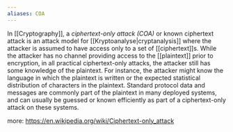```yaml
---
aliases: COA
---
```

In [[Cryptography]], a *ciphertext-only attack (COA)* or known ciphertext attack is an attack model for [[Kryptoanalyse|cryptanalysis]] where the attacker is assumed to have access only to a set of [[ciphertext]]s. While the attacker has no channel providing access to the [[plaintext]] prior to encryption, in all practical ciphertext-only attacks, the attacker still has some knowledge of the plaintext. For instance, the attacker might know the language in which the plaintext is written or the expected statistical distribution of characters in the plaintext. Standard protocol data and messages are commonly part of the plaintext in many deployed systems, and can usually be guessed or known efficiently as part of a ciphertext-only attack on these systems.

more: https://en.wikipedia.org/wiki/Ciphertext-only_attack